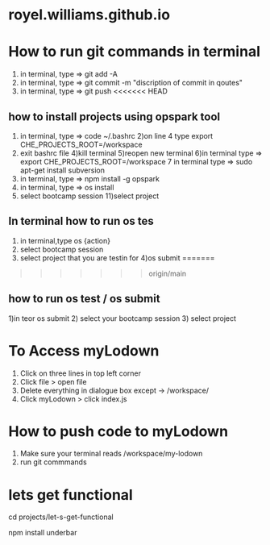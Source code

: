# royel.williams.github.io
# How to run git commands in terminal 
1) in terminal, type =>  git add -A
2) in terminal, type  => git commit -m "discription of commit in qoutes"
3) in terminal, type => git push 
<<<<<<< HEAD
## how to install projects using opspark tool 
1) in terminal, type => code ~/.bashrc
2)on line 4 type export CHE_PROJECTS_ROOT=/workspace
3) exit bashrc file
4)kill terminal
5)reopen new terminal 
6)in terminal type => export CHE_PROJECTS_ROOT=/workspace
7 in terminal type => sudo apt-get install subversion
8) in terminal, type => npm install -g opspark
9) in terminal, type => os install
10) select bootcamp session 
11)select project 
## In terminal how to run os tes
1) in terminal,type os {action}
2) select bootcamp session 
3) select project that you are testin for 
4)os submit 
=======
>>>>>>> origin/main
## how to run os test / os submit 
1)in teor os submit 
2) select your bootcamp session 
3) select project 
# To Access myLodown
1) Click on three lines in top left corner
2) Click file > open file
3) Delete everything in dialogue box except -> /workspace/
4) Click myLodown > click index.js
# How to push code to myLodown
1) Make sure your terminal reads /workspace/my-lodown
2) run git commmands
# lets get functional 
cd projects/let-s-get-functional

npm install underbar